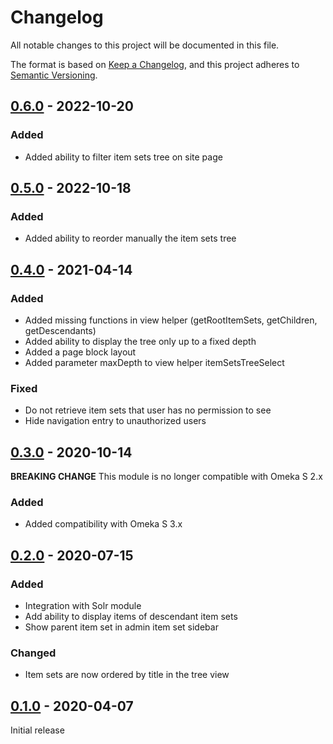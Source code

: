 # Changelog

All notable changes to this project will be documented in this file.

The format is based on [Keep a Changelog](https://keepachangelog.com/en/1.0.0/),
and this project adheres to [Semantic Versioning](https://semver.org/spec/v2.0.0.html).

## [0.6.0] - 2022-10-20

### Added

- Added ability to filter item sets tree on site page

## [0.5.0] - 2022-10-18

### Added

- Added ability to reorder manually the item sets tree

## [0.4.0] - 2021-04-14

### Added

- Added missing functions in view helper (getRootItemSets, getChildren,
  getDescendants)
- Added ability to display the tree only up to a fixed depth
- Added a page block layout
- Added parameter maxDepth to view helper itemSetsTreeSelect

### Fixed

- Do not retrieve item sets that user has no permission to see
- Hide navigation entry to unauthorized users

## [0.3.0] - 2020-10-14

**BREAKING CHANGE** This module is no longer compatible with Omeka S 2.x

### Added

- Added compatibility with Omeka S 3.x

## [0.2.0] - 2020-07-15

### Added

- Integration with Solr module
- Add ability to display items of descendant item sets
- Show parent item set in admin item set sidebar

### Changed

- Item sets are now ordered by title in the tree view

## [0.1.0] - 2020-04-07

Initial release

[0.6.0]: https://github.com/biblibre/omeka-s-module-ItemSetsTree/compare/v0.5.0...v0.6.0
[0.5.0]: https://github.com/biblibre/omeka-s-module-ItemSetsTree/compare/v0.4.0...v0.5.0
[0.4.0]: https://github.com/biblibre/omeka-s-module-ItemSetsTree/compare/v0.3.0...v0.4.0
[0.3.0]: https://github.com/biblibre/omeka-s-module-ItemSetsTree/compare/v0.2.0...v0.3.0
[0.2.0]: https://github.com/biblibre/omeka-s-module-ItemSetsTree/compare/v0.1.0...v0.2.0
[0.1.0]: https://github.com/biblibre/omeka-s-module-ItemSetsTree/releases/tag/v0.1.0
